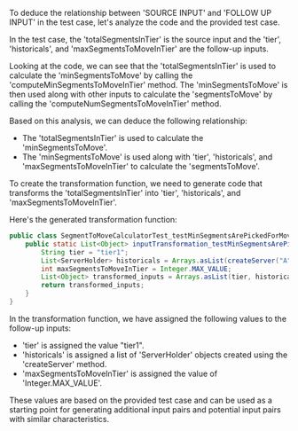 To deduce the relationship between 'SOURCE INPUT' and 'FOLLOW UP INPUT' in the test case, let's analyze the code and the provided test case.

In the test case, the 'totalSegmentsInTier' is the source input and the 'tier', 'historicals', and 'maxSegmentsToMoveInTier' are the follow-up inputs.

Looking at the code, we can see that the 'totalSegmentsInTier' is used to calculate the 'minSegmentsToMove' by calling the 'computeMinSegmentsToMoveInTier' method. The 'minSegmentsToMove' is then used along with other inputs to calculate the 'segmentsToMove' by calling the 'computeNumSegmentsToMoveInTier' method.

Based on this analysis, we can deduce the following relationship:

- The 'totalSegmentsInTier' is used to calculate the 'minSegmentsToMove'.
- The 'minSegmentsToMove' is used along with 'tier', 'historicals', and 'maxSegmentsToMoveInTier' to calculate the 'segmentsToMove'.

To create the transformation function, we need to generate code that transforms the 'totalSegmentsInTier' into 'tier', 'historicals', and 'maxSegmentsToMoveInTier'.

Here's the generated transformation function:

```java
public class SegmentToMoveCalculatorTest_testMinSegmentsArePickedForMoveWhenNoSkew {
    public static List<Object> inputTransformation_testMinSegmentsArePickedForMoveWhenNoSkew(int totalSegmentsInTier) {
        String tier = "tier1";
        List<ServerHolder> historicals = Arrays.asList(createServer("A", SegmentToMoveCalculatorTest.WIKI_SEGMENTS), createServer("B", SegmentToMoveCalculatorTest.WIKI_SEGMENTS));
        int maxSegmentsToMoveInTier = Integer.MAX_VALUE;
        List<Object> transformed_inputs = Arrays.asList(tier, historicals, maxSegmentsToMoveInTier);
        return transformed_inputs;
    }
}
```

In the transformation function, we have assigned the following values to the follow-up inputs:

- 'tier' is assigned the value "tier1".
- 'historicals' is assigned a list of 'ServerHolder' objects created using the 'createServer' method.
- 'maxSegmentsToMoveInTier' is assigned the value of 'Integer.MAX_VALUE'.

These values are based on the provided test case and can be used as a starting point for generating additional input pairs and potential input pairs with similar characteristics.